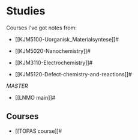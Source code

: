 # Studies

Courses I've got notes from:
- [[KJM5100-Uorganisk_Materialsyntese]]#
- [[KJM5020-Nanochemistry]]#

- [[KJM3110-Electrochemistry]]#
- [[KJM5120-Defect-chemistry-and-reactions]]#

*MASTER*
- [[LNMO main]]#

## Courses

- [[TOPAS course]]#